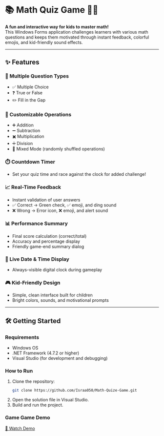 # 📚 Math Quiz Game 🧠🎯

**A fun and interactive way for kids to master math!**  
This Windows Forms application challenges learners with various math questions and keeps them motivated through instant feedback, colorful emojis, and kid-friendly sound effects.

---

## ✨ Features

### 🔢 Multiple Question Types
- ✅ Multiple Choice
- ❓ True or False
- ✏️ Fill in the Gap

### 🧮 Customizable Operations
- ➕ Addition
- ➖ Subtraction
- ✖️ Multiplication
- ➗ Division
- 🎲 Mixed Mode (randomly shuffled operations)

### ⏱️ Countdown Timer
- Set your quiz time and race against the clock for added challenge!

### 📈 Real-Time Feedback
- Instant validation of user answers
- ✅ Correct → Green check, ✅ emoji, and ding sound
- ❌ Wrong → Error icon, ❌ emoji, and alert sound

### 📊 Performance Summary
- Final score calculation (correct/total)
- Accuracy and percentage display
- Friendly game-end summary dialog

### 📆 Live Date & Time Display
- Always-visible digital clock during gameplay

### 🎮 Kid-Friendly Design
- Simple, clean interface built for children
- Bright colors, sounds, and motivational prompts

---

## 🛠️ Getting Started

### Requirements
- Windows OS
- .NET Framework (4.7.2 or higher)
- Visual Studio (for development and debugging)

### How to Run
1. Clone the repository:
   ```bash
   git clone https://github.com/Israa050/Math-Quize-Game.git
2. Open the solution file in Visual Studio.
3. Build and run the project.


### Game Game Demo
[🎥 Watch Demo](https://drive.google.com/file/d/1Xts41u3kp9Y9hvWgQhHowd1ff2EQvIxS/view?usp=sharing)



   
